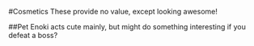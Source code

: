 #Cosmetics
These provide no value, except looking awesome!

##Pet Enoki
acts cute mainly, but might do something interesting if you defeat a boss?
